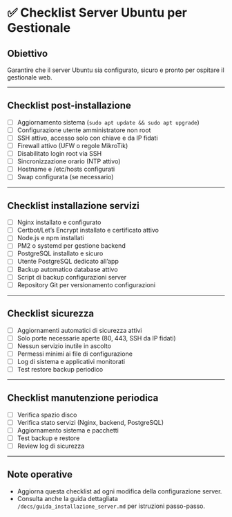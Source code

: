 # ✅ Checklist Server Ubuntu per Gestionale

## Obiettivo
Garantire che il server Ubuntu sia configurato, sicuro e pronto per ospitare il gestionale web.

---

## Checklist post-installazione
- [ ] Aggiornamento sistema (`sudo apt update && sudo apt upgrade`)
- [ ] Configurazione utente amministratore non root
- [ ] SSH attivo, accesso solo con chiave e da IP fidati
- [ ] Firewall attivo (UFW o regole MikroTik)
- [ ] Disabilitato login root via SSH
- [ ] Sincronizzazione orario (NTP attivo)
- [ ] Hostname e /etc/hosts configurati
- [ ] Swap configurata (se necessario)

---

## Checklist installazione servizi
- [ ] Nginx installato e configurato
- [ ] Certbot/Let’s Encrypt installato e certificato attivo
- [ ] Node.js e npm installati
- [ ] PM2 o systemd per gestione backend
- [ ] PostgreSQL installato e sicuro
- [ ] Utente PostgreSQL dedicato all’app
- [ ] Backup automatico database attivo
- [ ] Script di backup configurazioni server
- [ ] Repository Git per versionamento configurazioni

---

## Checklist sicurezza
- [ ] Aggiornamenti automatici di sicurezza attivi
- [ ] Solo porte necessarie aperte (80, 443, SSH da IP fidati)
- [ ] Nessun servizio inutile in ascolto
- [ ] Permessi minimi ai file di configurazione
- [ ] Log di sistema e applicativi monitorati
- [ ] Test restore backup periodico

---

## Checklist manutenzione periodica
- [ ] Verifica spazio disco
- [ ] Verifica stato servizi (Nginx, backend, PostgreSQL)
- [ ] Aggiornamento sistema e pacchetti
- [ ] Test backup e restore
- [ ] Review log di sicurezza

---

## Note operative
- Aggiorna questa checklist ad ogni modifica della configurazione server.
- Consulta anche la guida dettagliata `/docs/guida_installazione_server.md` per istruzioni passo-passo. 
